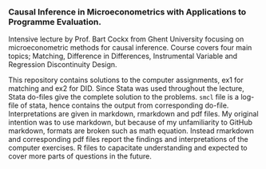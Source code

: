 ### Causal Inference in Microeconometrics with Applications to Programme Evaluation.   


Intensive lecture by Prof. Bart Cockx from Ghent University focusing on microeconometric methods for causal inference. Course covers four main topics; Matching, Difference in Differences, Instrumental Variable and Regression Discontinuity Design.  

This repository contains solutions to the computer assignments, ex1 for matching and ex2 for DID. Since Stata was used throughout the lecture, Stata do-files give the complete solution to the problems. `smcl` file is a log-file of stata, hence contains the output from corresponding do-file. Interpretations are given in markdown, rmarkdown and pdf files. My original intention was to use markdown, but because of my unfamiliarity to GitHub markdown, formats are broken such as math equation. Instead rmarkdown and corresponding pdf files report the findings and interpretations of the computer exercises. R files to capacitate understanding and expected to cover more parts of questions in the future.  